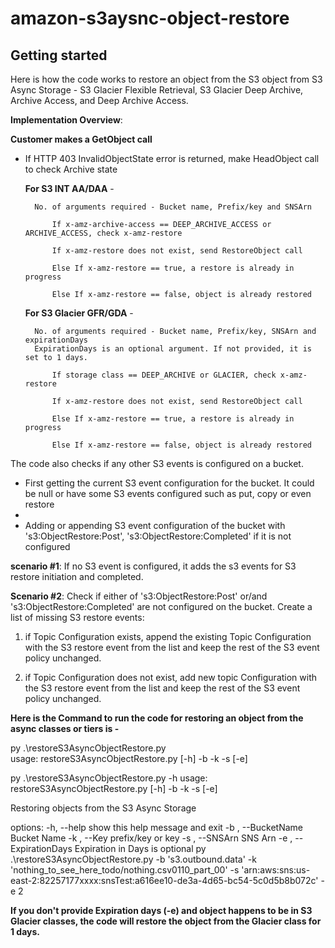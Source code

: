 # amazon-s3aysnc-object-restore



## Getting started


Here is how the code works to restore an object from the S3 object from S3 Async Storage -  S3 Glacier Flexible Retrieval, S3 Glacier Deep Archive, Archive Access, and Deep Archive Access.

**Implementation Overview**:

**Customer makes a GetObject call**

- If HTTP 403 InvalidObjectState error is returned, make HeadObject call to check Archive state

    **For S3 INT AA/DAA** - 

        No. of arguments required - Bucket name, Prefix/key and SNSArn

            If x-amz-archive-access == DEEP_ARCHIVE_ACCESS or ARCHIVE_ACCESS, check x-amz-restore

            If x-amz-restore does not exist, send RestoreObject call

            Else If x-amz-restore == true, a restore is already in progress

            Else If x-amz-restore == false, object is already restored


    **For S3 Glacier GFR/GDA** - 

        No. of arguments required - Bucket name, Prefix/key, SNSArn and expirationDays 
        ExpirationDays is an optional argument. If not provided, it is set to 1 days. 

            If storage class == DEEP_ARCHIVE or GLACIER, check x-amz-restore

            If x-amz-restore does not exist, send RestoreObject call

            Else If x-amz-restore == true, a restore is already in progress
            
            Else If x-amz-restore == false, object is already restored 

The code also checks if any other S3 events is configured on a bucket. 
        
- First getting the current S3 event configuration for the bucket. It could be null or have some S3 events configured such as put, copy or even restore
-     
- Adding or appending S3 event configuration of the bucket with 's3:ObjectRestore:Post', 's3:ObjectRestore:Completed' if it is not configured


**scenario #1**: If no S3 event is configured, it adds the s3 events for S3 restore initiation and completed.

**Scenario #2**: Check if either of 's3:ObjectRestore:Post' or/and 's3:ObjectRestore:Completed' are not configured on the bucket.
Create a list of missing S3 restore events:
        
1. if Topic Configuration exists, append the existing Topic Configuration with the S3 restore event from the list and keep the rest of the S3 event policy unchanged.

2. if Topic Configuration does not exist, add new topic Configuration with the S3 restore event from the list and keep the rest of the S3 event policy unchanged.   
     

**Here is the Command to run the code for restoring an object from the async classes or tiers is  -** 

py .\restoreS3AsyncObjectRestore.py                                                              
usage: restoreS3AsyncObjectRestore.py [-h] -b  -k  -s  [-e]

py .\restoreS3AsyncObjectRestore.py -h
usage: restoreS3AsyncObjectRestore.py [-h] -b  -k  -s  [-e]

Restoring objects from the S3 Async Storage

options:
  -h, --help            show this help message and exit
  -b , --BucketName     Bucket Name
  -k , --Key            prefix/key or key
  -s , --SNSArn         SNS Arn
  -e , --ExpirationDays
                        Expiration in Days is optional
py .\restoreS3AsyncObjectRestore.py -b 's3.outbound.data' -k 'nothing_to_see_here_todo/nothing.csv0110_part_00' -s 'arn:aws:sns:us-east-2:82257177xxxx:snsTest:a616ee10-de3a-4d65-bc54-5c0d5b8b072c' -e 2

**If you don't provide Expiration days (-e) and object happens to be in S3 Glacier classes, the code will restore the object from the Glacier class for 1 days.**





